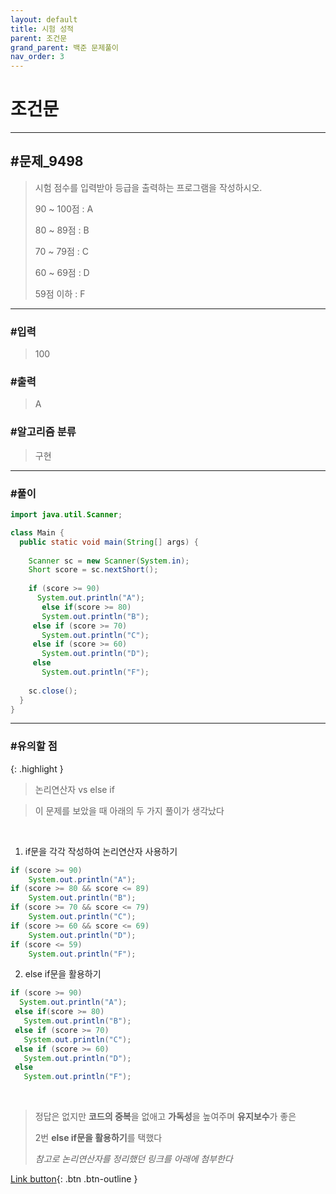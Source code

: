 ```yaml
---
layout: default
title: 시험 성적
parent: 조건문
grand_parent: 백준 문제풀이
nav_order: 3
---
```


# 조건문

---

## #문제_9498

> 시험 점수를 입력받아 등급을 출력하는 프로그램을 작성하시오.
>
> 90 ~ 100점 : A
> 
> 80 ~ 89점 : B
>
> 70 ~ 79점 : C
>
> 60 ~ 69점 : D
>
> 59점 이하 : F

---

### #입력

> 100

### #출력

> A


### #알고리즘 분류

> 구현

---

### #풀이

```java
import java.util.Scanner;

class Main {
  public static void main(String[] args) {
	  
    Scanner sc = new Scanner(System.in);
    Short score = sc.nextShort();
		
    if (score >= 90) 
      System.out.println("A");
	   else if(score >= 80)
       System.out.println("B");
     else if (score >= 70)
       System.out.println("C");
     else if (score >= 60)
       System.out.println("D");
     else
       System.out.println("F");
		
    sc.close();
  }
}
```

---

### #유의할 점

{: .highlight }
> 논리연산자 vs else if

> 이 문제를 보았을 때 아래의 두 가지 풀이가 생각났다

<br/>

1. if문을 각각 작성하여 논리연산자 사용하기

```java
if (score >= 90) 
	System.out.println("A");
if (score >= 80 && score <= 89)
	System.out.println("B");
if (score >= 70 && score <= 79)
	System.out.println("C");
if (score >= 60 && score <= 69)
	System.out.println("D");
if (score <= 59)
	System.out.println("F");
```

2. else if문을 활용하기

```java
if (score >= 90) 
  System.out.println("A");
 else if(score >= 80)
   System.out.println("B");
 else if (score >= 70)
   System.out.println("C");
 else if (score >= 60)
   System.out.println("D");
 else
   System.out.println("F");
```

<br/>

> 정답은 없지만 **코드의 중복**을 없애고 **가독성**을 높여주며 **유지보수**가 좋은
>
> 2번 **else if문을 활용하기**를 택했다
>
> _참고로 논리연산자를 정리했던 링크를 아래에 첨부한다_


[Link button](https://jgoo99.github.io/docs/programing.md/java.md/operator/#4-%EB%85%BC%EB%A6%AC-%EC%97%B0%EC%82%B0%EC%9E%90){: .btn .btn-outline }